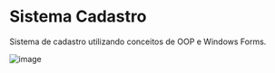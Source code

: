 # Sistema Cadastro
Sistema de cadastro utilizando conceitos de  OOP e Windows Forms.


![image](https://github.com/Rafael-FerreiraM/SistemaCadastro/assets/101290871/dcb96141-5b0b-4821-8249-39fffeed09ad)

